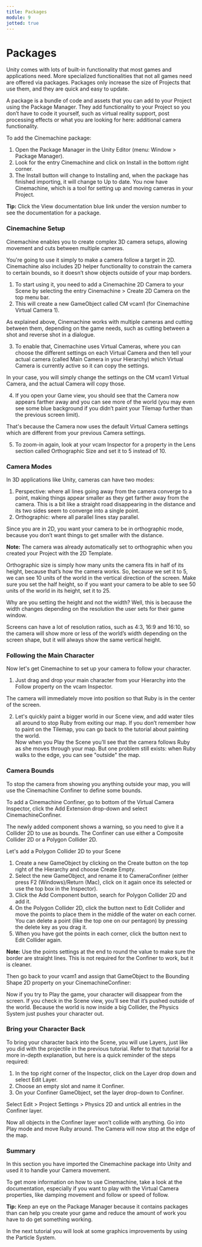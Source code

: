 ```yaml
---
title: Packages
module: 9
jotted: true
---
```


# Packages

Unity comes with lots of built-in functionality that most games and applications need. More specialized functionalities that not all games need are offered via packages. Packages only increase the size of Projects that use them, and they are quick and easy to update.

A package is a bundle of code and assets that you can add to your Project using the Package Manager. They add functionality to your Project so you don’t have to code it yourself, such as virtual reality support, post processing effects or what you are looking for here: additional camera functionality.

To add the Cinemachine package:
1. Open the Package Manager in the Unity Editor (menu: Window > Package Manager).
2. Look for the entry Cinemachine and click on Install in the bottom right corner. 
3. The Install button will change to Installing and, when the package has finished importing, it will change to Up to date. You now have Cinemachine, which is a tool for setting up and moving cameras in your Project.

**Tip:** Click the View documentation blue link under the version number to see the documentation for a package. 

### Cinemachine Setup

Cinemachine enables you to create complex 3D camera setups, allowing movement and cuts between multiple cameras. 

You're going to use it simply to make a camera follow a target in 2D. Cinemachine also includes 2D helper functionality to constrain the camera to certain bounds, so it doesn’t show objects outside of your map borders.

1. To start using it, you need to add a Cinemachine 2D Camera to your Scene by selecting the entry Cinemachine > Create 2D Camera on the top menu bar.
2. This will create a new GameObject called CM vcam1 (for Cinemachine Virtual Camera 1). 

As explained above, Cinemachine works with multiple cameras and cutting between them, depending on the game needs, such as cutting between a shot and reverse shot in a dialogue. 

3. To enable that, Cinemachine uses Virtual Cameras, where you can choose the different settings on each Virtual Camera and then tell your actual camera (called Main Camera in your Hierarchy) which Virtual Camera is currently active so it can copy the settings. 

In your case, you will simply change the settings on the CM vcam1 Virtual Camera, and the actual Camera will copy those.

4. If you open your Game view, you should see that the Camera now appears farther away and you can see more of the world (you may even see some blue background if you didn’t paint your Tilemap further than the previous screen limit).

That's because the Camera now uses the default Virtual Camera settings which are different from your previous Camera settings.

5. To zoom-in again, look at your vcam Inspector for a property in the Lens section called Orthographic Size and set it to 5 instead of 10.

### Camera Modes

In 3D applications like Unity, cameras can have two modes:

1. Perspective: where all lines going away from the camera converge to a point, making things appear smaller as they get farther away from the camera. This is a bit like a straight road disappearing in the distance and its two sides seem to converge into a single point.
2. Orthographic: where all parallel lines stay parallel. 

Since you are in 2D, you want your camera to be in orthographic mode, because you don’t want things to get smaller with the distance. 

**Note:** The camera was already automatically set to orthographic when you created your Project with the 2D Template.

Orthographic size is simply how many units the camera fits in half of its height, because that’s how the camera works. So, because we set it to 5, we can see 10 units of the world in the vertical direction of the screen. Make sure you set the half height, so if you want your camera to be able to see 50 units of the world in its height, set it to 25.

Why are you setting the height and not the width? Well, this is because the width changes depending on the resolution the user sets for their game window. 

Screens can have a lot of resolution ratios, such as 4:3, 16:9 and 16:10, so the camera will show more or less of the world’s width depending on the screen shape, but it will always show the same vertical height. 

### Following the Main Character

Now let's get Cinemachine to set up your camera to follow your character. 

1. Just drag and drop your main character from your Hierarchy into the Follow property on the vcam Inspector.

The camera will immediately move into position so that Ruby is in the center of the screen. 

2. Let's quickly paint a bigger world in our Scene view, and add water tiles all around to stop Ruby from exiting our map. If you don’t remember how to paint on the Tilemap, you can go back to the tutorial about painting the world.  
Now when you Play the Scene you’ll see that the camera follows Ruby as she moves through your map. But one problem still exists: when Ruby walks to the edge, you can see "outside" the map. 

### Camera Bounds

To stop the camera from showing you anything outside your map, you will use the Cinemachine Confiner to define some bounds.

To add a Cinemachine Confiner, go to bottom of the Virtual Camera Inspector, click the Add Extension drop-down and select CinemachineConfiner.

The newly added component shows a warning, so you need to give it a Collider 2D to use as bounds. The Confiner can use either a Composite Collider 2D or a Polygon Collider 2D.

Let's add a Polygon Collider 2D to your Scene

1. Create a new GameObject by clicking on the Create button on the top right of the Hierarchy and choose Create Empty. 
2. Select the new GameObject, and rename it to CameraConfiner (either press F2 (Windows)/Return (Mac), click on it again once its selected or use the top box in the Inspector).
3. Click the Add Component button, search for Polygon Collider 2D and add it.
4. On the Polygon Collider 2D, click the button next to Edit Collider and move the points to place them in the middle of the water on each corner. You can delete a point (like the top one on our pentagon) by pressing the delete key as you drag it. 
5. When you have got the points in each corner, click the button next to Edit Collider again.

**Note:** Use the points settings at the end to round the value to make sure the border are straight lines. This is not required for the Confiner to work, but it is cleaner.

Then go back to your vcam1 and assign that GameObject to the Bounding Shape 2D property on your CinemachineConfiner:

Now if you try to Play the game, your character will disappear from the screen. If you check in the Scene view, you’ll see that it’s pushed outside of the world. Because the world is now inside a big Collider, the Physics System just pushes your character out. 

### Bring your Character Back

To bring your character back into the Scene, you will use Layers, just like you did with the projectile in the previous tutorial. Refer to that tutorial for a more in-depth explanation, but here is a quick reminder of the steps required:
1. In the top right corner of the Inspector, click on the Layer drop down and select Edit Layer.
2. Choose an empty slot and name it Confiner.
3. On your Confiner GameObject, set the layer drop-down to Confiner.

Select Edit > Project Settings > Physics 2D and untick all entries in the Confiner layer.

Now all objects in the Confiner layer won’t collide with anything. Go into Play mode and move Ruby around. The Camera will now stop at the edge of the map. 

### Summary
In this section you have imported the Cinemachine package into Unity and used it to handle your Camera movement. 

To get more information on how to use Cinemachine, take a look at the documentation, especially if you want to play with the Virtual Camera properties, like damping movement and follow or speed of follow.

**Tip:** Keep an eye on the Package Manager because it contains packages than can help you create your game and reduce the amount of work you have to do get something working.

In the next tutorial you will look at some graphics improvements by using the Particle System.
